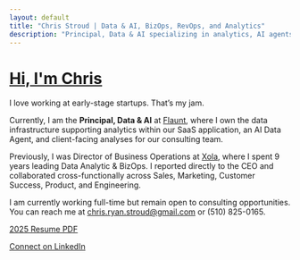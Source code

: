 ```yaml
---
layout: default
title: "Chris Stroud | Data & AI, BizOps, RevOps, and Analytics"
description: "Principal, Data & AI specializing in analytics, AI agents, BizOps, and RevOps"
---
```


# [Hi, I'm Chris](https://christroud.me)

I love working at early-stage startups. That’s my jam.

Currently, I am the **Principal, Data & AI** at [Flaunt](https://www.flauntloyalty.com/), where I own the data infrastructure supporting analytics within our SaaS application, an AI Data Agent, and client-facing analyses for our consulting team.

Previously, I was Director of Business Operations at [Xola](https://xola.com/), where I spent 9 years leading Data Analytic & BizOps. I reported directly to the CEO and collaborated cross-functionally across Sales, Marketing, Customer Success, Product, and Engineering.

I am currently working full-time but remain open to consulting opportunities. You can reach me at [chris.ryan.stroud@gmail.com](mailto:chris.ryan.stroud@gmail.com) or (510) 825-0165.

[2025 Resume PDF](./Chris_Stroud_Resume.pdf)

[Connect on LinkedIn](https://www.linkedin.com/in/chrisstroud)

